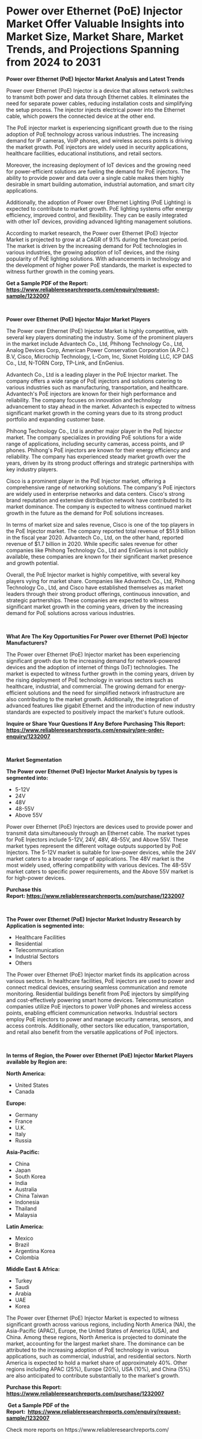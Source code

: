 <p><h1>Power over Ethernet (PoE) Injector Market Offer Valuable Insights into Market Size, Market Share, Market Trends, and Projections Spanning from 2024 to 2031</h1></p><p><strong>Power over Ethernet (PoE) Injector Market Analysis and Latest Trends</strong></p>
<p><p>Power over Ethernet (PoE) Injector is a device that allows network switches to transmit both power and data through Ethernet cables. It eliminates the need for separate power cables, reducing installation costs and simplifying the setup process. The injector injects electrical power into the Ethernet cable, which powers the connected device at the other end.</p><p>The PoE injector market is experiencing significant growth due to the rising adoption of PoE technology across various industries. The increasing demand for IP cameras, VoIP phones, and wireless access points is driving the market growth. PoE injectors are widely used in security applications, healthcare facilities, educational institutions, and retail sectors.</p><p>Moreover, the increasing deployment of IoT devices and the growing need for power-efficient solutions are fueling the demand for PoE injectors. The ability to provide power and data over a single cable makes them highly desirable in smart building automation, industrial automation, and smart city applications.</p><p>Additionally, the adoption of Power over Ethernet Lighting (PoE Lighting) is expected to contribute to market growth. PoE lighting systems offer energy efficiency, improved control, and flexibility. They can be easily integrated with other IoT devices, providing advanced lighting management solutions.</p><p>According to market research, the Power over Ethernet (PoE) Injector Market is projected to grow at a CAGR of 9.1% during the forecast period. The market is driven by the increasing demand for PoE technologies in various industries, the growing adoption of IoT devices, and the rising popularity of PoE lighting solutions. With advancements in technology and the development of higher power PoE standards, the market is expected to witness further growth in the coming years.</p></p>
<p><strong>Get a Sample PDF of the Report:&nbsp; <a href="https://www.reliableresearchreports.com/enquiry/request-sample/1232007">https://www.reliableresearchreports.com/enquiry/request-sample/1232007</a></strong></p>
<p>&nbsp;</p>
<p><strong>Power over Ethernet (PoE) Injector Major Market Players</strong></p>
<p><p>The Power over Ethernet (PoE) Injector Market is highly competitive, with several key players dominating the industry. Some of the prominent players in the market include Advantech Co., Ltd, Phihong Technology Co., Ltd, Analog Devices Corp, American Power Conservation Corporation (A.P.C.) B.V, Cisco, Microchip Technology, L-Com, Inc, Sixnet Holding LLC, ICP DAS Co., Ltd, N-TORN Corp, TP-Link, and EnGenius.</p><p>Advantech Co., Ltd is a leading player in the PoE Injector market. The company offers a wide range of PoE injectors and solutions catering to various industries such as manufacturing, transportation, and healthcare. Advantech's PoE injectors are known for their high performance and reliability. The company focuses on innovation and technology advancement to stay ahead in the market. Advantech is expected to witness significant market growth in the coming years due to its strong product portfolio and expanding customer base.</p><p>Phihong Technology Co., Ltd is another major player in the PoE Injector market. The company specializes in providing PoE solutions for a wide range of applications, including security cameras, access points, and IP phones. Phihong's PoE injectors are known for their energy efficiency and reliability. The company has experienced steady market growth over the years, driven by its strong product offerings and strategic partnerships with key industry players.</p><p>Cisco is a prominent player in the PoE Injector market, offering a comprehensive range of networking solutions. The company's PoE injectors are widely used in enterprise networks and data centers. Cisco's strong brand reputation and extensive distribution network have contributed to its market dominance. The company is expected to witness continued market growth in the future as the demand for PoE solutions increases.</p><p>In terms of market size and sales revenue, Cisco is one of the top players in the PoE Injector market. The company reported total revenue of $51.9 billion in the fiscal year 2020. Advantech Co., Ltd, on the other hand, reported revenue of $1.7 billion in 2020. While specific sales revenue for other companies like Phihong Technology Co., Ltd and EnGenius is not publicly available, these companies are known for their significant market presence and growth potential.</p><p>Overall, the PoE Injector market is highly competitive, with several key players vying for market share. Companies like Advantech Co., Ltd, Phihong Technology Co., Ltd, and Cisco have established themselves as market leaders through their strong product offerings, continuous innovation, and strategic partnerships. These companies are expected to witness significant market growth in the coming years, driven by the increasing demand for PoE solutions across various industries.</p></p>
<p>&nbsp;</p>
<p><strong>What Are The Key Opportunities For Power over Ethernet (PoE) Injector Manufacturers?</strong></p>
<p><p>The Power over Ethernet (PoE) Injector market has been experiencing significant growth due to the increasing demand for network-powered devices and the adoption of internet of things (IoT) technologies. The market is expected to witness further growth in the coming years, driven by the rising deployment of PoE technology in various sectors such as healthcare, industrial, and commercial. The growing demand for energy-efficient solutions and the need for simplified network infrastructure are also contributing to the market growth. Additionally, the integration of advanced features like gigabit Ethernet and the introduction of new industry standards are expected to positively impact the market's future outlook.</p></p>
<p><strong>Inquire or Share Your Questions If Any Before Purchasing This Report: <a href="https://www.reliableresearchreports.com/enquiry/pre-order-enquiry/1232007">https://www.reliableresearchreports.com/enquiry/pre-order-enquiry/1232007</a></strong></p>
<p>&nbsp;</p>
<p><strong>Market Segmentation</strong></p>
<p><strong>The Power over Ethernet (PoE) Injector Market Analysis by types is segmented into:</strong></p>
<p><ul><li>5-12V</li><li>24V</li><li>48V</li><li>48-55V</li><li>Above 55V</li></ul></p>
<p><p>Power over Ethernet (PoE) Injectors are devices used to provide power and transmit data simultaneously through an Ethernet cable. The market types for PoE Injectors include 5-12V, 24V, 48V, 48-55V, and Above 55V. These market types represent the different voltage outputs supported by PoE Injectors. The 5-12V market is suitable for low-power devices, while the 24V market caters to a broader range of applications. The 48V market is the most widely used, offering compatibility with various devices. The 48-55V market caters to specific power requirements, and the Above 55V market is for high-power devices.</p></p>
<p><strong>Purchase this Report:&nbsp;<a href="https://www.reliableresearchreports.com/purchase/1232007">https://www.reliableresearchreports.com/purchase/1232007</a></strong></p>
<p>&nbsp;</p>
<p><strong>The Power over Ethernet (PoE) Injector Market Industry Research by Application is segmented into:</strong></p>
<p><ul><li>Healthcare Facilities</li><li>Residential</li><li>Telecommunication</li><li>Industrial Sectors</li><li>Others</li></ul></p>
<p><p>The Power over Ethernet (PoE) Injector market finds its application across various sectors. In healthcare facilities, PoE injectors are used to power and connect medical devices, ensuring seamless communication and remote monitoring. Residential buildings benefit from PoE injectors by simplifying and cost-effectively powering smart home devices. Telecommunication companies utilize PoE injectors to power VoIP phones and wireless access points, enabling efficient communication networks. Industrial sectors employ PoE injectors to power and manage security cameras, sensors, and access controls. Additionally, other sectors like education, transportation, and retail also benefit from the versatile applications of PoE injectors.</p></p>
<p>&nbsp;</p>
<p><strong>In terms of Region, the Power over Ethernet (PoE) Injector Market Players available by Region are:</strong></p>
<p>
    <p> <strong> North America: </strong>
        <ul>
            <li>United States</li>
            <li>Canada</li>
        </ul>
        </p> 
    <p> <strong> Europe: </strong>
        <ul>
            <li>Germany</li>
            <li>France</li>
            <li>U.K.</li>
            <li>Italy</li>
            <li>Russia</li>
        </ul>
        </p> 
    <p> <strong> Asia-Pacific: </strong>
        <ul>
            <li>China</li>
            <li>Japan</li>
            <li>South Korea</li>
            <li>India</li>
            <li>Australia</li>
            <li>China Taiwan</li>
            <li>Indonesia</li>
            <li>Thailand</li>
            <li>Malaysia</li>
        </ul>
        </p> 
    <p> <strong> Latin America: </strong>
        <ul>
            <li>Mexico</li>
            <li>Brazil</li>
            <li>Argentina Korea</li>
            <li>Colombia</li>
        </ul>
        </p> 
    <p> <strong> Middle East & Africa: </strong>
        <ul>
            <li>Turkey</li>
            <li>Saudi</li>
            <li>Arabia</li>
            <li>UAE</li>
            <li>Korea</li>
        </ul>
    </p>
    </p>
<p><p>The Power over Ethernet (PoE) Injector Market is expected to witness significant growth across various regions, including North America (NA), the Asia-Pacific (APAC), Europe, the United States of America (USA), and China. Among these regions, North America is projected to dominate the market, accounting for the largest market share. The dominance can be attributed to the increasing adoption of PoE technology in various applications, such as commercial, industrial, and residential sectors. North America is expected to hold a market share of approximately 40%. Other regions including APAC (25%), Europe (20%), USA (10%), and China (5%) are also anticipated to contribute substantially to the market's growth.</p></p>
<p><strong>Purchase this Report: <a href="https://www.reliableresearchreports.com/purchase/1232007">https://www.reliableresearchreports.com/purchase/1232007</a></strong></p>
<p>&nbsp;<strong>Get a Sample PDF of the Report:&nbsp;&nbsp;<a href="https://www.reliableresearchreports.com/enquiry/request-sample/1232007">https://www.reliableresearchreports.com/enquiry/request-sample/1232007</a></strong></p>
<p><strong></strong></p>
<p>Check more reports on https://www.reliableresearchreports.com/</p>
